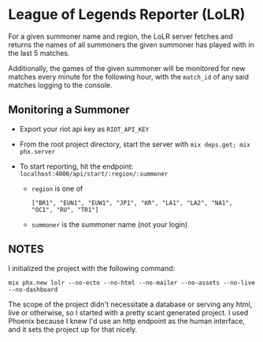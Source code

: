 # League of Legends Reporter (LoLR)

For a given summoner name and region, the LoLR server fetches and returns the
names of all summoners the given summoner has played with in the last 5 matches.

Additionally, the games of the given summoner will be monitored for new matches
every minute for the following hour, with the `match_id` of any said matches
logging to the console.

## Monitoring a Summoner

- Export your riot api key as `RIOT_API_KEY`
- From the root project directory, start the server with `mix deps.get; mix phx.server`
- To start reporting, hit the endpoint: `localhost:4000/api/start/:region/:summoner`

  - `region` is one of

        ["BR1", "EUN1", "EUW1", "JP1", "KR", "LA1", "LA2", "NA1", "OC1", "RU", "TR1"]

  - `summoner` is the summoner name (not your login)

## NOTES

I initialized the project with the following command:

    mix phx.new lolr --no-ecto --no-html --no-mailer --no-assets --no-live --no-dashboard

The scope of the project didn't necessitate a database or serving any html,
live or otherwise, so I started with a pretty scant generated project. I used
Phoenix because I knew I'd use an http endpoint as the human interface, and it
sets the project up for that nicely.
